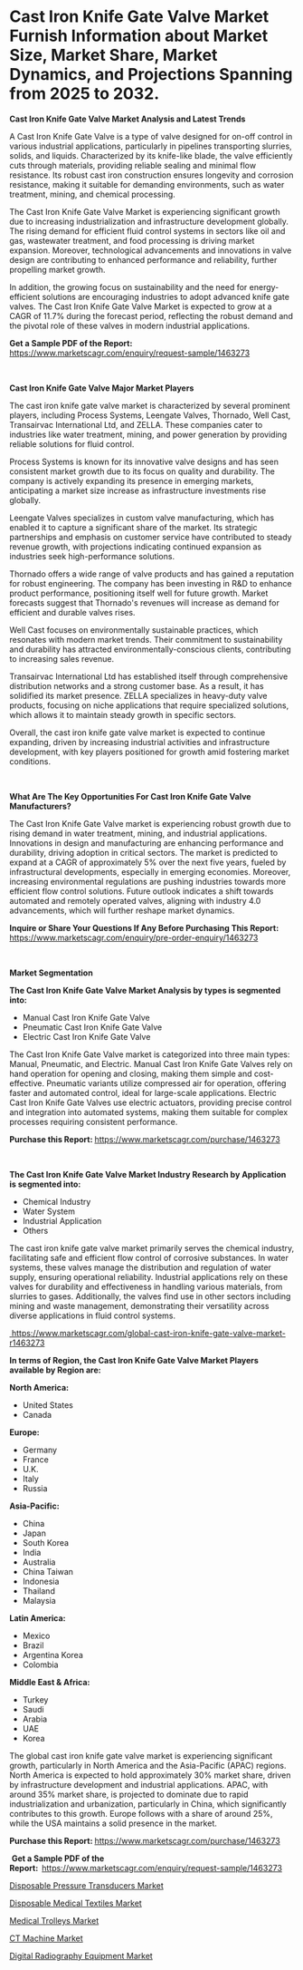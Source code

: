 <p><h1>Cast Iron Knife Gate Valve Market Furnish Information about Market Size, Market Share, Market Dynamics, and Projections Spanning from 2025 to 2032.</h1></p><p><strong>Cast Iron Knife Gate Valve Market Analysis and Latest Trends</strong></p>
<p><p>A Cast Iron Knife Gate Valve is a type of valve designed for on-off control in various industrial applications, particularly in pipelines transporting slurries, solids, and liquids. Characterized by its knife-like blade, the valve efficiently cuts through materials, providing reliable sealing and minimal flow resistance. Its robust cast iron construction ensures longevity and corrosion resistance, making it suitable for demanding environments, such as water treatment, mining, and chemical processing.</p><p>The Cast Iron Knife Gate Valve Market is experiencing significant growth due to increasing industrialization and infrastructure development globally. The rising demand for efficient fluid control systems in sectors like oil and gas, wastewater treatment, and food processing is driving market expansion. Moreover, technological advancements and innovations in valve design are contributing to enhanced performance and reliability, further propelling market growth. </p><p>In addition, the growing focus on sustainability and the need for energy-efficient solutions are encouraging industries to adopt advanced knife gate valves. The Cast Iron Knife Gate Valve Market is expected to grow at a CAGR of 11.7% during the forecast period, reflecting the robust demand and the pivotal role of these valves in modern industrial applications.</p></p>
<p><strong>Get a Sample PDF of the Report:&nbsp;</strong> <a href="https://www.marketscagr.com/enquiry/request-sample/1463273?utm_campaign=3163&utm_medium=2&utm_source=Github&utm_content=ia&utm_term=09042025&utm_id=cast-iron-knife-gate-valve">https://www.marketscagr.com/enquiry/request-sample/1463273</a></p>
<p>&nbsp;</p>
<p><strong>Cast Iron Knife Gate Valve Major Market Players</strong></p>
<p><p>The cast iron knife gate valve market is characterized by several prominent players, including Process Systems, Leengate Valves, Thornado, Well Cast, Transairvac International Ltd, and ZELLA. These companies cater to industries like water treatment, mining, and power generation by providing reliable solutions for fluid control.</p><p>Process Systems is known for its innovative valve designs and has seen consistent market growth due to its focus on quality and durability. The company is actively expanding its presence in emerging markets, anticipating a market size increase as infrastructure investments rise globally.</p><p>Leengate Valves specializes in custom valve manufacturing, which has enabled it to capture a significant share of the market. Its strategic partnerships and emphasis on customer service have contributed to steady revenue growth, with projections indicating continued expansion as industries seek high-performance solutions.</p><p>Thornado offers a wide range of valve products and has gained a reputation for robust engineering. The company has been investing in R&D to enhance product performance, positioning itself well for future growth. Market forecasts suggest that Thornado's revenues will increase as demand for efficient and durable valves rises.</p><p>Well Cast focuses on environmentally sustainable practices, which resonates with modern market trends. Their commitment to sustainability and durability has attracted environmentally-conscious clients, contributing to increasing sales revenue.</p><p>Transairvac International Ltd has established itself through comprehensive distribution networks and a strong customer base. As a result, it has solidified its market presence. ZELLA specializes in heavy-duty valve products, focusing on niche applications that require specialized solutions, which allows it to maintain steady growth in specific sectors.</p><p>Overall, the cast iron knife gate valve market is expected to continue expanding, driven by increasing industrial activities and infrastructure development, with key players positioned for growth amid fostering market conditions.</p></p>
<p>&nbsp;</p>
<p><strong>What Are The Key Opportunities For Cast Iron Knife Gate Valve Manufacturers?</strong></p>
<p><p>The Cast Iron Knife Gate Valve market is experiencing robust growth due to rising demand in water treatment, mining, and industrial applications. Innovations in design and manufacturing are enhancing performance and durability, driving adoption in critical sectors. The market is predicted to expand at a CAGR of approximately 5% over the next five years, fueled by infrastructural developments, especially in emerging economies. Moreover, increasing environmental regulations are pushing industries towards more efficient flow control solutions. Future outlook indicates a shift towards automated and remotely operated valves, aligning with industry 4.0 advancements, which will further reshape market dynamics.</p></p>
<p><strong>Inquire or Share Your Questions If Any Before Purchasing This Report:</strong> <a href="https://www.marketscagr.com/enquiry/pre-order-enquiry/1463273?utm_campaign=3163&utm_medium=2&utm_source=Github&utm_content=ia&utm_term=09042025&utm_id=cast-iron-knife-gate-valve">https://www.marketscagr.com/enquiry/pre-order-enquiry/1463273</a></p>
<p>&nbsp;</p>
<p><strong>Market Segmentation</strong></p>
<p><strong>The Cast Iron Knife Gate Valve Market Analysis by types is segmented into:</strong></p>
<p><ul><li>Manual Cast Iron Knife Gate Valve</li><li>Pneumatic Cast Iron Knife Gate Valve</li><li>Electric Cast Iron Knife Gate Valve</li></ul></p>
<p><p>The Cast Iron Knife Gate Valve market is categorized into three main types: Manual, Pneumatic, and Electric. Manual Cast Iron Knife Gate Valves rely on hand operation for opening and closing, making them simple and cost-effective. Pneumatic variants utilize compressed air for operation, offering faster and automated control, ideal for large-scale applications. Electric Cast Iron Knife Gate Valves use electric actuators, providing precise control and integration into automated systems, making them suitable for complex processes requiring consistent performance.</p></p>
<p><strong>Purchase this Report:&nbsp;</strong><a href="https://www.marketscagr.com/purchase/1463273?utm_campaign=3163&utm_medium=2&utm_source=Github&utm_content=ia&utm_term=09042025&utm_id=cast-iron-knife-gate-valve">https://www.marketscagr.com/purchase/1463273</a></p>
<p>&nbsp;</p>
<p><strong>The Cast Iron Knife Gate Valve Market Industry Research by Application is segmented into:</strong></p>
<p><ul><li>Chemical Industry</li><li>Water System</li><li>Industrial Application</li><li>Others</li></ul></p>
<p><p>The cast iron knife gate valve market primarily serves the chemical industry, facilitating safe and efficient flow control of corrosive substances. In water systems, these valves manage the distribution and regulation of water supply, ensuring operational reliability. Industrial applications rely on these valves for durability and effectiveness in handling various materials, from slurries to gases. Additionally, the valves find use in other sectors including mining and waste management, demonstrating their versatility across diverse applications in fluid control systems.</p></p>
<p><a href="https://www.marketscagr.com/global-cast-iron-knife-gate-valve-market-r1463273?utm_campaign=3163&utm_medium=2&utm_source=Github&utm_content=ia&utm_term=09042025&utm_id=cast-iron-knife-gate-valve">&nbsp;https://www.marketscagr.com/global-cast-iron-knife-gate-valve-market-r1463273</a></p>
<p><strong>In terms of Region, the Cast Iron Knife Gate Valve Market Players available by Region are:</strong></p>
<p>
    <p> <strong> North America: </strong>
        <ul>
            <li>United States</li>
            <li>Canada</li>
        </ul>
        </p> 
    <p> <strong> Europe: </strong>
        <ul>
            <li>Germany</li>
            <li>France</li>
            <li>U.K.</li>
            <li>Italy</li>
            <li>Russia</li>
        </ul>
        </p> 
    <p> <strong> Asia-Pacific: </strong>
        <ul>
            <li>China</li>
            <li>Japan</li>
            <li>South Korea</li>
            <li>India</li>
            <li>Australia</li>
            <li>China Taiwan</li>
            <li>Indonesia</li>
            <li>Thailand</li>
            <li>Malaysia</li>
        </ul>
        </p> 
    <p> <strong> Latin America: </strong>
        <ul>
            <li>Mexico</li>
            <li>Brazil</li>
            <li>Argentina Korea</li>
            <li>Colombia</li>
        </ul>
        </p> 
    <p> <strong> Middle East & Africa: </strong>
        <ul>
            <li>Turkey</li>
            <li>Saudi</li>
            <li>Arabia</li>
            <li>UAE</li>
            <li>Korea</li>
        </ul>
    </p>
    </p>
<p><p>The global cast iron knife gate valve market is experiencing significant growth, particularly in North America and the Asia-Pacific (APAC) regions. North America is expected to hold approximately 30% market share, driven by infrastructure development and industrial applications. APAC, with around 35% market share, is projected to dominate due to rapid industrialization and urbanization, particularly in China, which significantly contributes to this growth. Europe follows with a share of around 25%, while the USA maintains a solid presence in the market.</p></p>
<p><strong>Purchase this Report: </strong><a href="https://www.marketscagr.com/purchase/1463273?utm_campaign=3163&utm_medium=2&utm_source=Github&utm_content=ia&utm_term=09042025&utm_id=cast-iron-knife-gate-valve">https://www.marketscagr.com/purchase/1463273</a></p>
<p>&nbsp;<strong>Get a Sample PDF of the Report:&nbsp;&nbsp;</strong><a href="https://www.marketscagr.com/enquiry/request-sample/1463273?utm_campaign=3163&utm_medium=2&utm_source=Github&utm_content=ia&utm_term=09042025&utm_id=cast-iron-knife-gate-valve">https://www.marketscagr.com/enquiry/request-sample/1463273</a></p>
<p><strong></strong></p>
<p><p><a href="https://www.linkedin.com/pulse/disposable-pressure-transducers-market-growth-forecast-108-ttwnf?utm_campaign=3163&utm_medium=2&utm_source=Github&utm_content=ia&utm_term=09042025&utm_id=cast-iron-knife-gate-valve">Disposable Pressure Transducers Market</a></p><p><a href="https://www.linkedin.com/pulse/disposable-medical-textiles-market-evolution-9-cagr-key-uvaxc?utm_campaign=3163&utm_medium=2&utm_source=Github&utm_content=ia&utm_term=09042025&utm_id=cast-iron-knife-gate-valve">Disposable Medical Textiles Market</a></p><p><a href="https://www.linkedin.com/pulse/medical-trolleys-market-report-creating-business-strategies-ovfyc?utm_campaign=3163&utm_medium=2&utm_source=Github&utm_content=ia&utm_term=09042025&utm_id=cast-iron-knife-gate-valve">Medical Trolleys Market</a></p><p><a href="https://www.linkedin.com/pulse/unlocking-insights-ct-machine-market-2025-2032-4-cagr-53ktc?utm_campaign=3163&utm_medium=2&utm_source=Github&utm_content=ia&utm_term=09042025&utm_id=cast-iron-knife-gate-valve">CT Machine Market</a></p><p><a href="https://www.linkedin.com/pulse/latest-market-analysis-shows-digital-radiography-equipment-dopbc?utm_campaign=3163&utm_medium=2&utm_source=Github&utm_content=ia&utm_term=09042025&utm_id=cast-iron-knife-gate-valve">Digital Radiography Equipment Market</a></p></p>